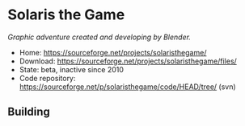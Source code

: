 # Solaris the Game

_Graphic adventure created and developing by Blender._

- Home: https://sourceforge.net/projects/solaristhegame/
- Download: https://sourceforge.net/projects/solaristhegame/files/
- State: beta, inactive since 2010
- Code repository: https://sourceforge.net/p/solaristhegame/code/HEAD/tree/ (svn)


## Building

